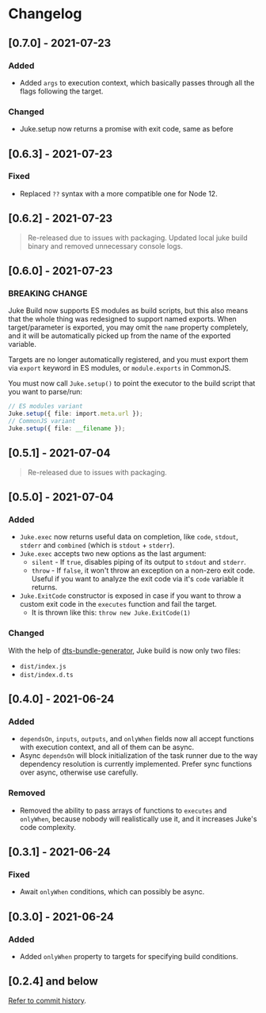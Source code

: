 # Changelog

## [0.7.0] - 2021-07-23

### Added

- Added `args` to execution context, which basically passes through all the flags following the target.

### Changed

- Juke.setup now returns a promise with exit code, same as before

## [0.6.3] - 2021-07-23

### Fixed

- Replaced `??` syntax with a more compatible one for Node 12.

## [0.6.2] - 2021-07-23

> Re-released due to issues with packaging. Updated local juke build binary and removed unnecessary console logs.

## [0.6.0] - 2021-07-23

### BREAKING CHANGE

Juke Build now supports ES modules as build scripts, but this also means that the whole thing was redesigned to support named exports. When target/parameter is exported, you may omit the `name` property completely, and it will be automatically picked up from the name of the exported variable.

Targets are no longer automatically registered, and you must export them via `export` keyword in ES modules, or `module.exports` in CommonJS.

You must now call `Juke.setup()` to point the executor to the build script that you want to parse/run:

```ts
// ES modules variant
Juke.setup({ file: import.meta.url });
// CommonJS variant
Juke.setup({ file: __filename });
```

## [0.5.1] - 2021-07-04

> Re-released due to issues with packaging.

## [0.5.0] - 2021-07-04

### Added

- `Juke.exec` now returns useful data on completion, like `code`, `stdout`, `stderr` and `combined` (which is `stdout` + `stderr`).
- `Juke.exec` accepts two new options as the last argument:
  - `silent` - If `true`, disables piping of its output to `stdout` and `stderr`.
  - `throw` - If `false`, it won't throw an exception on a non-zero exit code. Useful if you want to analyze the exit code via it's `code` variable it returns.
- `Juke.ExitCode` constructor is exposed in case if you want to throw a custom exit code in the `executes` function and fail the target.
  - It is thrown like this: `throw new Juke.ExitCode(1)`

### Changed

With the help of [dts-bundle-generator](https://github.com/timocov/dts-bundle-generator),
Juke build is now only two files:
- `dist/index.js`
- `dist/index.d.ts`

## [0.4.0] - 2021-06-24

### Added

- `dependsOn`, `inputs`, `outputs`, and `onlyWhen` fields now all accept
functions with execution context, and all of them can be async.
- Async `dependsOn` will block initialization of the task runner due to the
way dependency resolution is currently implemented. Prefer sync functions over
async, otherwise use carefully.

### Removed

- Removed the ability to pass arrays of functions to `executes` and
`onlyWhen`, because nobody will realistically use it, and it increases
Juke's code complexity.

## [0.3.1] - 2021-06-24

### Fixed

- Await `onlyWhen` conditions, which can possibly be async.

## [0.3.0] - 2021-06-24

### Added

- Added `onlyWhen` property to targets for specifying build conditions.

## [0.2.4] and below

[Refer to commit history](https://github.com/stylemistake/juke-build/commits/master).
